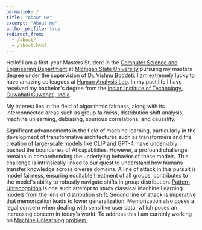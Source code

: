 ```yaml
---
permalink: /
title: "About Me"
excerpt: "About me"
author_profile: true
redirect_from: 
  - /about/
  - /about.html
---
```

Hello! I am a first-year Masters Student in the [Computer Science and Engineering Department](http://www.cse.msu.edu) at [Michigan State University](http://www.msu.edu/) pursuing my masters degree under the supervision of [Dr. Vishnu Boddeti](http://vishnu.boddeti.net/). I am extremely lucky to have amazing colleagues at [Human Analysis Lab](https://hal.cse.msu.edu/). In my past life I have received my bachelor's degree from the [Indian Institute of Technology, Guwahati Guwahati, India](https://www.iitg.ac.in/). 

My interest lies in the field of algorithmic fairness, along with its interconnected areas such as group fairness, distribution shift analysis, machine unlearning, debiasing, spurious correlations, and causality.


Significant advancements in the field of machine learning, particularly in the development of transformative architectures such as transformers and the creation of large-scale models like CLIP and GPT-4, have undeniably pushed the boundaries of AI capabilities. However, a profound challenge remains in comprehending the underlying behavior of these models. This challenge is intrinsically linked to our quest to understand how humans transfer knowledge across diverse domains. A line of attack in this pursuit is model fairness, ensuring equitable treatment of all groups, contributes to the model's ability to robustly navigate shifts in group distribution. [Pattern Unrecognition](https://sachit3022.github.io/posts/pattern-unrecogntion/) is one such attempt to study classical Machine Learning models from the lens of distribution shift. Second line of attack is imperative that memorization leads to lower generalization. Memorization also poses a legal concern when dealing with sensitive user data, which poses an increasing concern in today's world. To address this I am currenly working on [Machine Unlearning problem.](https://unlearning-challenge.github.io/)


